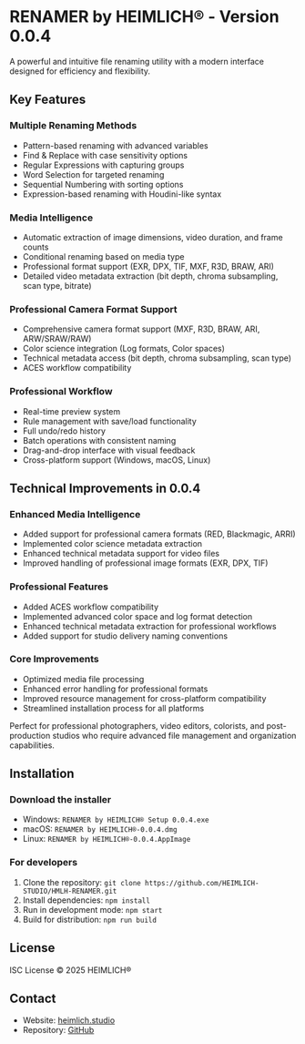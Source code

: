 # RENAMER by HEIMLICH® - Version 0.0.4

A powerful and intuitive file renaming utility with a modern interface designed for efficiency and flexibility.

## Key Features

### Multiple Renaming Methods
- Pattern-based renaming with advanced variables
- Find & Replace with case sensitivity options
- Regular Expressions with capturing groups
- Word Selection for targeted renaming
- Sequential Numbering with sorting options
- Expression-based renaming with Houdini-like syntax

### Media Intelligence
- Automatic extraction of image dimensions, video duration, and frame counts
- Conditional renaming based on media type
- Professional format support (EXR, DPX, TIF, MXF, R3D, BRAW, ARI)
- Detailed video metadata extraction (bit depth, chroma subsampling, scan type, bitrate)

### Professional Camera Format Support
- Comprehensive camera format support (MXF, R3D, BRAW, ARI, ARW/SRAW/RAW)
- Color science integration (Log formats, Color spaces)
- Technical metadata access (bit depth, chroma subsampling, scan type)
- ACES workflow compatibility

### Professional Workflow
- Real-time preview system
- Rule management with save/load functionality
- Full undo/redo history
- Batch operations with consistent naming
- Drag-and-drop interface with visual feedback
- Cross-platform support (Windows, macOS, Linux)

## Technical Improvements in 0.0.4

### Enhanced Media Intelligence
- Added support for professional camera formats (RED, Blackmagic, ARRI)
- Implemented color science metadata extraction
- Enhanced technical metadata support for video files
- Improved handling of professional image formats (EXR, DPX, TIF)

### Professional Features
- Added ACES workflow compatibility
- Implemented advanced color space and log format detection
- Enhanced technical metadata extraction for professional workflows
- Added support for studio delivery naming conventions

### Core Improvements
- Optimized media file processing
- Enhanced error handling for professional formats
- Improved resource management for cross-platform compatibility
- Streamlined installation process for all platforms

Perfect for professional photographers, video editors, colorists, and post-production studios who require advanced file management and organization capabilities.

## Installation

### Download the installer
- Windows: `RENAMER by HEIMLICH® Setup 0.0.4.exe`
- macOS: `RENAMER by HEIMLICH®-0.0.4.dmg`
- Linux: `RENAMER by HEIMLICH®-0.0.4.AppImage`

### For developers
1. Clone the repository: `git clone https://github.com/HEIMLICH-STUDIO/HMLH-RENAMER.git`
2. Install dependencies: `npm install`
3. Run in development mode: `npm start`
4. Build for distribution: `npm run build`

## License

ISC License © 2025 HEIMLICH®

## Contact

- Website: [heimlich.studio](https://heimlich.studio)
- Repository: [GitHub](https://github.com/HEIMLICH-STUDIO/HMLH-RENAMER) 